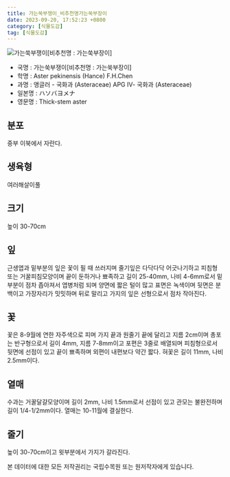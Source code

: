 ```yaml
---
title: 가는쑥부쟁이_비추천명가는쑥부장이
date: 2023-09-20, 17:52:23 +0800
category: [식물도감]
tag: [식물도감]
---
```




![가는쑥부쟁이[비추천명 : 가는쑥부장이]](http://www.nature.go.kr/fileUpload/plants/basic/Compositae/Aster/8097/1_th2.JPG)
- 국명 : 가는쑥부쟁이[비추천명 : 가는쑥부장이]
- 학명 : Aster pekinensis (Hance) F.H.Chen
- 과명 : 앵글러 - 국화과 (Asteraceae) APG Ⅳ- 국화과 (Asteraceae)
- 일본명 : ハソバヨメナ
- 영문명 : Thick-stem aster


## 분포
중부 이북에서 자란다.
## 생육형
여러해살이풀
## 크기
높이 30-70cm
## 잎
근생엽과 밑부분의 잎은 꽃이 필 때 쓰러지며 줄기잎은 다닥다닥 어긋나기하고 피침형 또는 거꿀피침모양이며 끝이 둔하거나 뾰족하고 길이 25-40mm, 나비 4-6mm로서 밑부분이 점차 좁아져서 엽병처럼 되며 양면에 짧은 털이 많고 표면은 녹색이며 뒷면은 분백이고 가장자리가 밋밋하며 뒤로 말리고 가지의 잎은 선형으로서 점차 작아진다.
## 꽃
꽃은 8-9월에 연한 자주색으로 피며 가지 끝과 원줄기 끝에 달리고 지름 2cm이며 총포는 반구형으로서 길이 4mm, 지름 7-8mm이고 포편은 3줄로 배열되며 피침형으로서 뒷면에 선점이 있고 끝이 뾰족하며 외편이 내편보다 약간 짧다. 혀꽃은 길이 11mm, 나비 2.5mm이다.
## 열매
수과는 거꿀달걀모양이며 길이 2mm, 나비 1.5mm로서 선점이 있고 관모는 불완전하며 길이 1/4-1/2mm이다. 열매는 10-11월에 결실한다.
## 줄기
높이 30-70cm이고 윗부분에서 가지가 갈라진다.






본 데이터에 대한 모든 저작권리는 국립수목원 또는 원저작자에게 있습니다.
